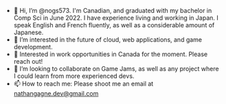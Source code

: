 - 👋 Hi, I’m @nogs573. I'm Canadian, and graduated with my bachelor in Comp Sci in June 2022. I have experience 
  living and working in Japan. I speak English and French fluently, as well as a considerable amount of Japanese.
- 👀 I’m interested in the future of cloud, web applications, and game development.
- 🌱 Interested in work opportunities in Canada for the moment. Please reach out!
- 💞️ I’m looking to collaborate on Game Jams, as well as any project where I could learn from more
  experienced devs.
- 📫 How to reach me: Please shoot me an email at nathangagne.dev@gmail.com

<!---
nogs573/nogs573 is a ✨ special ✨ repository because its `README.md` (this file) appears on your GitHub profile.
You can click the Preview link to take a look at your changes.
--->
